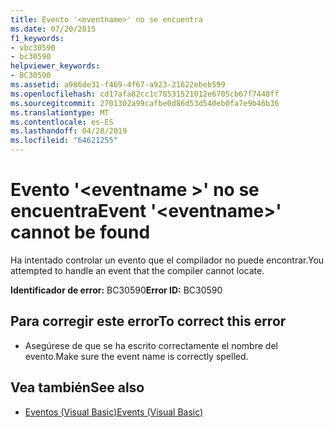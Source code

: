 ```yaml
---
title: Evento '<eventname>' no se encuentra
ms.date: 07/20/2015
f1_keywords:
- vbc30590
- bc30590
helpviewer_keywords:
- BC30590
ms.assetid: a986de31-f469-4f67-a923-21622ebeb599
ms.openlocfilehash: cd17afa82cc1c78531521012e6705cb67f7448ff
ms.sourcegitcommit: 2701302a99cafbe0d86d53d540eb0fa7e9b46b36
ms.translationtype: MT
ms.contentlocale: es-ES
ms.lasthandoff: 04/28/2019
ms.locfileid: "64621255"
---
```

# <a name="event-eventname-cannot-be-found"></a><span data-ttu-id="d4bae-102">Evento '\<eventname >' no se encuentra</span><span class="sxs-lookup"><span data-stu-id="d4bae-102">Event '\<eventname>' cannot be found</span></span>
<span data-ttu-id="d4bae-103">Ha intentado controlar un evento que el compilador no puede encontrar.</span><span class="sxs-lookup"><span data-stu-id="d4bae-103">You attempted to handle an event that the compiler cannot locate.</span></span>  
  
 <span data-ttu-id="d4bae-104">**Identificador de error:** BC30590</span><span class="sxs-lookup"><span data-stu-id="d4bae-104">**Error ID:** BC30590</span></span>  
  
## <a name="to-correct-this-error"></a><span data-ttu-id="d4bae-105">Para corregir este error</span><span class="sxs-lookup"><span data-stu-id="d4bae-105">To correct this error</span></span>  
  
- <span data-ttu-id="d4bae-106">Asegúrese de que se ha escrito correctamente el nombre del evento.</span><span class="sxs-lookup"><span data-stu-id="d4bae-106">Make sure the event name is correctly spelled.</span></span>  
  
## <a name="see-also"></a><span data-ttu-id="d4bae-107">Vea también</span><span class="sxs-lookup"><span data-stu-id="d4bae-107">See also</span></span>

- [<span data-ttu-id="d4bae-108">Eventos (Visual Basic)</span><span class="sxs-lookup"><span data-stu-id="d4bae-108">Events (Visual Basic)</span></span>](~/docs/visual-basic/programming-guide/language-features/events/index.md)
